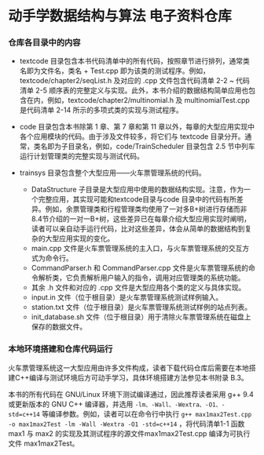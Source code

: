 # 动手学数据结构与算法 电子资料仓库
### 仓库各目录中的内容
- textcode 目录包含本书代码清单中的所有代码，按照章节进行排列，通常类名即为文件名，类名 + Test.cpp 即为该类的测试程序。例如，textcode/chapter2/seqList.h 及对应的 .cpp 文件包含代码清单 2-2 ~ 代码清单 2-5 顺序表的完整定义与实现。此外，本书介绍的数据结构简单应用也包含在内，例如，textcode/chapter2/multinomial.h 及 multinomialTest.cpp 是代码清单 2-14 所示的多项式类的实现与测试程序。

- code 目录包含本书除第 1 章、第 7 章和第 11 章以外，每章的大型应用实现中各个应用模块的代码。由于涉及文件较多，将它们与 textcode 目录分开。通常，类名即为子目录名，例如，code/TrainScheduler 目录包含 2.5 节中列车运行计划管理类的完整实现与测试代码。

- trainsys 目录包含整个大型应用——火车票管理系统的代码。

  - DataStructure 子目录是大型应用中使用的数据结构实现。注意，作为一个完整应用，其实现可能和textcode目录与code 目录中的代码有所差异。例如，余票管理类和行程管理类均使用了一对多B+树进行存储而非8.4节介绍的一对一B+树，这些差异已在每章介绍大型应用实现时阐明，读者可以亲自动手运行代码，比对这些差异，体会从简单的数据结构到复杂的大型应用实现的变化。
  - main.cpp 文件是火车票管理系统的主入口，与火车票管理系统的交互方式为命令行。
  - CommandParser.h 和 CommandParser.cpp 文件是火车票管理系统的命令解析类，它负责解析用户输入的指令，调用对应管理类的系统功能。
  - 其余 .h 文件和对应的 .cpp 文件是大型应用各个类的定义与具体实现。
  - input.in 文件（位于根目录）是火车票管理系统测试样例输入。
  - station.txt 文件（位于根目录）是火车票管理系统测试样例的站点列表。
  - init_database.sh 文件（位于根目录）用于清除火车票管理系统在磁盘上保存的数据文件。

### 本地环境搭建和仓库代码运行
火车票管理系统这一大型应用由许多文件构成，读者下载代码仓库后需要在本地搭建C++编译与测试环境后方可动手学习，具体环境搭建方法参见本书附录 B.3。

本书的所有代码在 GNU/Linux 环境下测试编译通过，因此推荐读者采用 g++ 9.4 或更新版本的 GNU C++ 编译器，并选用 ``-lm、-Wall、-Wextra、-O1、-std=c++14`` 等编译参数。例如，读者可以在命令行中执行 ``g++ max1max2Test.cpp -o max1max2Test -lm -Wall -Wextra -O1 -std=c++14`` ，将代码清单1-1 函数 max1 与 max2 的实现及其测试程序的源文件max1max2Test.cpp 编译为可执行文件 max1max2Test。